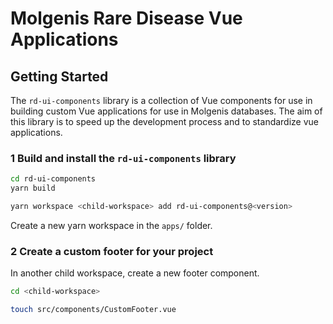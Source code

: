 # Molgenis Rare Disease Vue Applications

## Getting Started

The `rd-ui-components` library is a collection of Vue components for use in building custom Vue applications for use in Molgenis databases. The aim of this library is to speed up the development process and to standardize vue applications.

### 1 Build and install the `rd-ui-components` library

```sh
cd rd-ui-components
yarn build

yarn workspace <child-workspace> add rd-ui-components@<version>
```

Create a new yarn workspace in the `apps/` folder.

### 2 Create a custom footer for your project

In another child workspace, create a new footer component.

```sh
cd <child-workspace>

touch src/components/CustomFooter.vue
```
